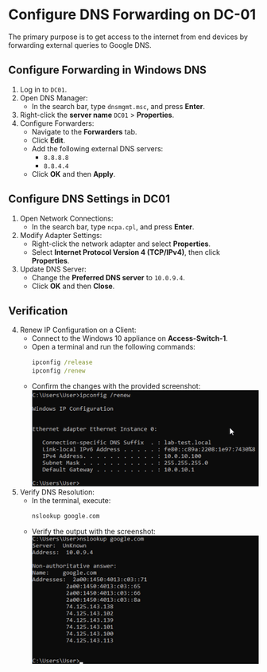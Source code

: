 # Configure DNS Forwarding on DC-01

The primary purpose is to get access to the internet from end devices by forwarding external queries to Google DNS.

## Configure Forwarding in Windows DNS

1. Log in to `DC01`.
2. Open DNS Manager:  
   - In the search bar, type `dnsmgmt.msc`, and press **Enter**.
3. Right-click the **server name** `DC01` > **Properties**.
4. Configure Forwarders:  
   - Navigate to the **Forwarders** tab.
   - Click **Edit**.
   - Add the following external DNS servers:
     - `8.8.8.8`
     - `8.8.4.4`
   - Click **OK** and then **Apply**.

## Configure DNS Settings in DC01

1. Open Network Connections:  
   - In the search bar, type `ncpa.cpl`, and press **Enter**.
2. Modify Adapter Settings:  
   - Right-click the network adapter and select **Properties**.
   - Select **Internet Protocol Version 4 (TCP/IPv4)**, then click **Properties**.
3. Update DNS Server:  
   - Change the **Preferred DNS server** to `10.0.9.4`.
   - Click **OK** and then **Close**.

## Verification

4. Renew IP Configuration on a Client:  
   - Connect to the Windows 10 appliance on **Access-Switch-1**.
   - Open a terminal and run the following commands:
     ```cmd
     ipconfig /release
     ipconfig /renew
     ```
   - Confirm the changes with the provided screenshot:
     ![ipconfig /renew output](images/10/ipconfig-renew.png)
5. Verify DNS Resolution:  
   - In the terminal, execute:
     ```cmd
     nslookup google.com
     ```
   - Verify the output with the screenshot:
     ![nslookup output](images/10/nslookup.png)
